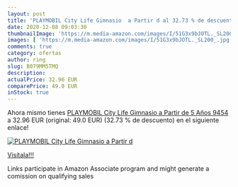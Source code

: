 ```yaml
---
layout: post
title: 'PLAYMOBIL City Life Gimnasio  a Partir d al 32.73 % de descuento'
date: 2020-12-08 09:03:30
thumbnailImage: 'https://m.media-amazon.com/images/I/51G3x9bJOTL._SL200_.jpg'
images: [ 'https://m.media-amazon.com/images/I/51G3x9bJOTL._SL200_.jpg' ]
comments: true
category: ofertas
author: ring
slug: B079MM5TMQ
description:
actualPrice: 32.96 EUR
comparePrice: 49.0 EUR
inStock: true
---
```


Ahora mismo tienes [PLAYMOBIL City Life Gimnasio  a Partir de 5 Años  9454 ](https://www.amazon.es/dp/B079MM5TMQ/?tag=tolees-21) a 32.96 EUR (original: 49.0 EUR) (32.73 %  de descuento) en el siguiente enlace!

[![PLAYMOBIL City Life Gimnasio  a Partir d](https://m.media-amazon.com/images/I/51G3x9bJOTL._SL200_.jpg)](https://www.amazon.es/dp/B079MM5TMQ/?tag=tolees-21)

[Visítala!!!](https://www.amazon.es/dp/B079MM5TMQ/?tag=tolees-21)

Links participate in Amazon Associate program and might generate a comission on qualifying sales
